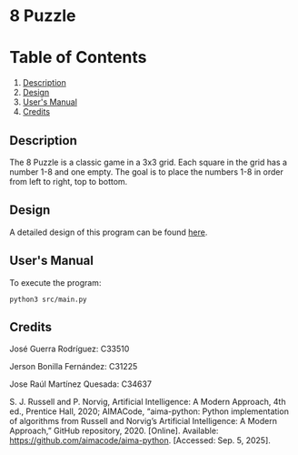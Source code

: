 # 8 Puzzle

# Table of Contents

1. [Description](#description)
2. [Design](#design)
3. [User's Manual](#users-manual)
4. [Credits](#credits)

## Description

The 8 Puzzle is a classic game in a 3x3 grid. Each square in the grid has a number 1-8 and one empty. The goal is to place the numbers 1-8 in order from left to right, top to bottom.

## Design

A detailed design of this program can be found [here](design/readme.adoc).

## User's Manual

To execute the program:

```console
python3 src/main.py
```

## Credits

José Guerra Rodríguez: C33510

Jerson Bonilla Fernández: C31225

Jose Raúl Martínez Quesada: C34637

S. J. Russell and P. Norvig, Artificial Intelligence: A Modern Approach, 4th ed., Prentice Hall, 2020; AIMACode, “aima-python: Python implementation of algorithms from Russell and Norvig’s Artificial Intelligence: A Modern Approach,” GitHub repository, 2020. [Online]. Available: https://github.com/aimacode/aima-python. [Accessed: Sep. 5, 2025].

